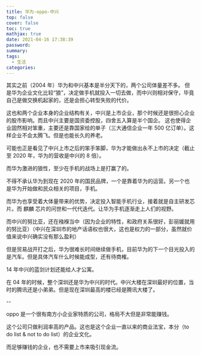 ```yaml
---
title: 华为-oppo-中兴
top: false
cover: false
toc: true
mathjax: true
date: 2021-04-16 17:38:39
password:
summary:
tags:
  - 生活
categories:
---
```


其实之前（2004 年）华为和中兴基本是半分天下的，两个公司体量差不多。
但是华为企业文化比较“狼”，决定做手机就投入一切去做，而中兴则相对保守，毕竟自己是做交换机起家的，还是会担心转型失败的代价。

这也和两个企业本身的企业结构有关，中兴是上市企业，那个时候还是很担心企业的股市影响。而且中兴主要是国资委控股，四舍五入算是半个国企。
这也使得企业固然相对笨重，主要还是靠国家给的单子（三大通信企业一年 500 亿订单）。这样企业不会太腾飞。但是也能长久的养老。

可能也正是看见了中兴上市之后的笨手笨脚，华为才能做出永不上市的决定（截止至 2020 年，华为的营收是中兴的 8 倍）。

而华为激进的狼性，至少在手机的战场上是打赢了的。

不得不承认华为到现在 2020 年的国民品牌，一个是靠着华为的运营。另一个也是华为开始做和民众相关的项目，手机。

而华为也享受着大体量带来的优势，决定投入智能手机行业，接着就是自主研发芯片。而 麒麟 芯片的问世和一代代迭代。让华为手机逐渐走上人们的视野。

而中兴的努比亚，还在襁褓当中（因为企业的特性，和政府关系很好，彭丽媛就用的努比亚）（中兴在深圳市的地产话语权也很大，这也是权力的一部分，虽然就价值来说中兴确实没有那么盈利）

但是贸易战开打之后，华为很难长时间继续做手机，目前华为的下一个目光投入的是汽车。但是具体汽车什么时候能成型，还有待商榷。

14 年中兴的蓝剑计划还能给人才公寓。

在 04 年的时候，整个深圳还是华为中兴的时代。中兴大楼在深圳最好的位置，当时的腾讯还是小弟弟。但是现在深圳最高的楼已经是腾讯大楼了。

--

oppo 是一个很有南方小企业家特质的公司，格局不大但是非常能赚钱。

这个公司只做利润率高的产品。这也是这个企业一直以来的商业法宝，本分（to do list & not to do list）的企业文化。

而足够赚钱的企业，也不需要上市来吸引现金流。
